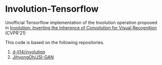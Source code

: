 # Involution-Tensorflow
Unofficial Tensorflow implementation of the Involution operation proposed in [Involution: Inverting the Inherence of Convolution for Visual Recognition](https://arxiv.org/abs/2103.06255) (CVPR'21)

This code is based on the following repositories.
1. [d-li14/involution](https://github.com/d-li14/involution)
2. [JihyongOh/JSI-GAN](https://github.com/JihyongOh/JSI-GAN)
